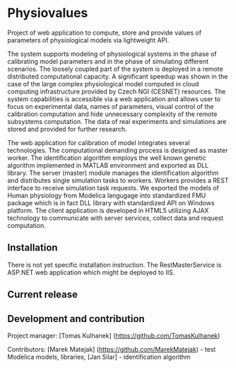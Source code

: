 Physiovalues
============

Project of web application to compute, store and provide values of parameters of physiological models via lightweight API. 

The system supports modeling of physiological systems in the phase of calibrating model parameters and in the phase of simulating different scenarios. The loosely coupled part of the system is deployed in a remote distributed computational capacity. A significant speedup was shown in the case of the large complex physiological model computed in cloud computing infrastructure provided by Czech NGI (CESNET) resources. The system capabilities is accessible via a web application and allows user to focus on experimental data, names of parameters, visual control of the calibration computation and hide unnecessary complexity of the remote subsystems computation. The data of real experiments and simulations are stored and provided for further research.

The web application for calibration of model integrates several technologies. The computational demanding process is designed as master worker. The identification algorithm employs the well known genetic algorithm implemented in MATLAB environment and exported as DLL library. The server (master) module manages the identification algorithm and distributes single simulation tasks to workers. Workers provides a REST interface to receive simulation task requests. We exported the models of Human physiology from Modelica langugage into standardized FMU package which is in fact DLL library with standardized API on Windows platform. The client application is developed in HTML5 utilizing AJAX technology to communicate with server services, collect data and request computation.

## Installation

There is not yet specific installation instruction. The RestMasterService is ASP.NET web application which might be deployed to IIS.

## Current release


## Development and contribution

Project manager: [Tomas Kulhanek] (https://github.com/TomasKulhanek)

Contributors: [Marek Matejak] (https://github.com/MarekMatejak) - test Modelica models, libraries, [Jan Silar] - identification algorithm

